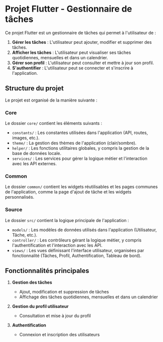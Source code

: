 # Projet Flutter - Gestionnaire de tâches

Ce projet Flutter est un gestionnaire de tâches qui permet à l'utilisateur de :

1. **Gérer les tâches** : L'utilisateur peut ajouter, modifier et supprimer des tâches.
2. **Afficher les tâches** : L'utilisateur peut visualiser ses tâches quotidiennes, mensuelles et dans un calendrier.
3. **Gérer son profil** : L'utilisateur peut consulter et mettre à jour son profil.
4. **S'authentifier** : L'utilisateur peut se connecter et s'inscrire à l'application.

## Structure du projet

Le projet est organisé de la manière suivante :

### Core

Le dossier `core/` contient les éléments suivants :

- `constants/` : Les constantes utilisées dans l'application (API, routes, images, etc.).
- `theme/` : La gestion des thèmes de l'application (clair/sombre).
- `helper/` : Les fonctions utilitaires globales, y compris la gestion de la base de données locale.
- `services/` : Les services pour gérer la logique métier et l'interaction avec les API externes.

### Common

Le dossier `common/` contient les widgets réutilisables et les pages communes de l'application, comme la page d'ajout de tâche et les widgets personnalisés.

### Source

Le dossier `src/` contient la logique principale de l'application :

- `models/` : Les modèles de données utilisés dans l'application (Utilisateur, Tâche, etc.).
- `controller/` : Les contrôleurs gérant la logique métier, y compris l'authentification et l'interaction avec les API.
- `views/` : Les vues définissant l'interface utilisateur, organisées par fonctionnalité (Tâches, Profil, Authentification, Tableau de bord).

## Fonctionnalités principales

1. **Gestion des tâches**
   - Ajout, modification et suppression de tâches
   - Affichage des tâches quotidiennes, mensuelles et dans un calendrier

2. **Gestion du profil utilisateur**
   - Consultation et mise à jour du profil

3. **Authentification**
   - Connexion et inscription des utilisateurs


